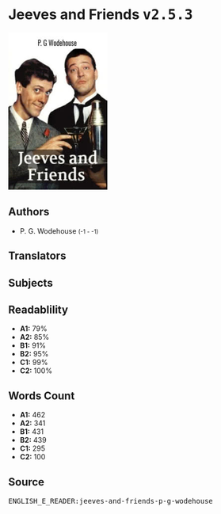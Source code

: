 # Jeeves and Friends <kbd>v2.5.3</kbd>

![](./cover.medium.jpg "")

## Authors


 - P. G. Wodehouse <small>(-1 - -1)</small>

## Translators



## Subjects



## Readablility


 - **A1:** 79%
 - **A2:** 85%
 - **B1:** 91%
 - **B2:** 95%
 - **C1:** 99%
 - **C2:** 100%

## Words Count


 - **A1:** 462
 - **A2:** 341
 - **B1:** 431
 - **B2:** 439
 - **C1:** 295
 - **C2:** 100

## Source


<kbd>ENGLISH_E_READER:jeeves-and-friends-p-g-wodehouse</kbd>
